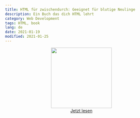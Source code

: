 ```yaml
---
title: HTML für zwischendurch: Geeignet für blutige Neulinge
description: Ein Buch das dich HTML lehrt
category: Web Development
tags: HTML, book
lang: de
date: 2021-01-19
modified: 2021-01-25
---
```


<p style='text-align:center'>
  <img src='{static}/media/images/html_book_cover_small.jpg' width='200px'>
  <br>
  <a href='https://www.amazon.de/dp/B08TB423D7'>Jetzt lesen</a>
</p>
